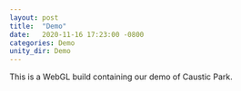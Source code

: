 ```yaml
---
layout: post
title:  "Demo"
date:   2020-11-16 17:23:00 -0800
categories: Demo
unity_dir: Demo
---
```


This is a WebGL build containing our demo of Caustic Park.
